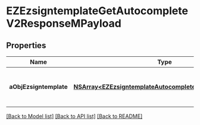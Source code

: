# EZEzsigntemplateGetAutocompleteV2ResponseMPayload

## Properties
Name | Type | Description | Notes
------------ | ------------- | ------------- | -------------
**aObjEzsigntemplate** | [**NSArray&lt;EZEzsigntemplateAutocompleteElementResponse&gt;***](EZEzsigntemplateAutocompleteElementResponse.md) | An array of Ezsigntemplate autocomplete element response. | 

[[Back to Model list]](../README.md#documentation-for-models) [[Back to API list]](../README.md#documentation-for-api-endpoints) [[Back to README]](../README.md)


